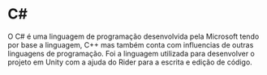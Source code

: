 
# C#

O C# é uma linguagem de programação desenvolvida pela Microsoft tendo por base a linguagem, C++ mas também conta com influencias de outras linguagens de programação. Foi a linguagem utilizada para desenvolver o projeto em Unity com a ajuda do Rider para a escrita e edição de código.
